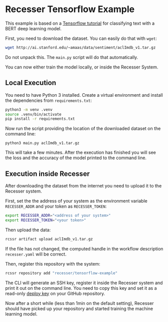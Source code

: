 # Recesser Tensorflow Example

This example is based on a [Tensorflow tutorial](https://www.tensorflow.org/text/tutorials/classify_text_with_bert) for classifying text with a BERT deep learning model.

First, you need to download the dataset. You can easily do that with `wget`:

```bash
wget http://ai.stanford.edu/~amaas/data/sentiment/aclImdb_v1.tar.gz
```

Do not unpack this. The `main.py` script will do that automatically.

You can now either train the model locally, or inside the Recesser System.

## Local Execution

You need to have Python 3 installed. Create a virtual environment and install the dependencies from
`requirements.txt`:

```bash
python3 -m venv .venv
source .venv/bin/activate
pip install -r requirements.txt
```

Now run the script providing the location of the downloaded dataset on the command line:

```
python3 main.py aclImdb_v1.tar.gz
```

This will take a few minutes. After the execution has finished you will see the loss and the
accuracy of the model printed to the command line.

## Execution inside Recesser

After downloading the dataset from the internet you need to upload it to the Recesser system.

First, set the the address of your system as the environment variable `RECESSER_ADDR` and your token as `RECESSER_TOKEN`:

```bash
export RECESSER_ADDR="<address of your system>"
export RECESSER_TOKEN="<your token>"
```

Then upload the data:

```bash
rcssr artifact upload aclImdb_v1.tar.gz
```

If the file has not changed, the computed handle in the workflow description `recesser.yaml` will be
correct.

Then, register this repository with the system:

```bash
rcssr repository add "recesser/tensorflow-example"
```

The CLI will generate an SSH key, register it inside the Recesser system and print it out on the
command line. You need to copy this key and set it as a read-only [deploy
key](https://docs.github.com/en/developers/overview/managing-deploy-keys) on your GitHub repository.

Now after a short while (less than 1min on the default setting), Recesser should have picked up your
repository and started training the machine learning model.
